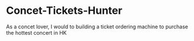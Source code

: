 # Concet-Tickets-Hunter
As a concet lover, I would to building a ticket ordering machine to purchase the hottest concert in HK
